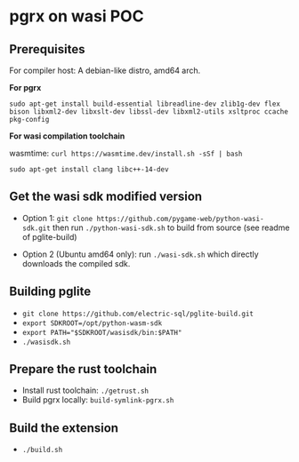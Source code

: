 # pgrx on wasi POC

## Prerequisites

For compiler host: A debian-like distro, amd64 arch.

**For pgrx**

`sudo apt-get install build-essential libreadline-dev zlib1g-dev flex bison libxml2-dev libxslt-dev libssl-dev libxml2-utils xsltproc ccache pkg-config`

**For wasi compilation toolchain**

wasmtime: `curl https://wasmtime.dev/install.sh -sSf | bash`

`sudo apt-get install clang libc++-14-dev`


## Get the wasi sdk modified version

- Option 1: `git clone https://github.com/pygame-web/python-wasi-sdk.git` then run `./python-wasi-sdk.sh` to build from source (see readme of pglite-build)

- Option 2 (Ubuntu amd64 only): run `./wasi-sdk.sh` which directly downloads the compiled sdk.

## Building pglite

- `git clone https://github.com/electric-sql/pglite-build.git`
- `export SDKROOT=/opt/python-wasm-sdk`
- `export PATH="$SDKROOT/wasisdk/bin:$PATH"`
- `./wasisdk.sh`

## Prepare the rust toolchain

- Install rust toolchain: `./getrust.sh`
- Build pgrx locally: `build-symlink-pgrx.sh`

## Build the extension

- `./build.sh`